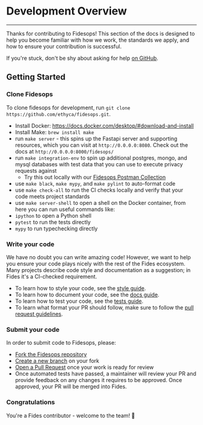 # Development Overview

---

Thanks for contributing to Fidesops! This section of the docs is designed to help you become familiar with how we work, the standards we apply, and how to ensure your contribution is successful.

If you're stuck, don't be shy about asking for help [on GitHub](https://github.com/ethyca/fidesops/issues).

## Getting Started

### Clone Fidesops

To clone fidesops for development, run `git clone https://github.com/ethyca/fidesops.git`.

- Install Docker: https://docs.docker.com/desktop/#download-and-install
- Install Make: `brew install make`
- run `make server` - this spins up the Fastapi server and supporting resources, which you can visit at `http://0.0.0.0:8080`. Check out the docs at `http://0.0.0.0:8000/fidesops/`
- run `make integration-env` to spin up additional postgres, mongo, and mysql databases with test data that you can use to execute privacy requests against
    - Try this out locally with our [Fidesops Postman Collection](../postman/Fidesops.postman_collection.json)
- use `make black`, `make mypy`, and `make pylint` to auto-format code
- use `make check-all` to run the CI checks locally and verify that your code meets project standards
- use `make server-shell` to open a shell on the Docker container, from here you can run useful commands like:
- `ipython` to open a Python shell
- `pytest` to run the tests directly
- `mypy` to run typechecking directly


### Write your code

We have no doubt you can write amazing code! However, we want to help you ensure your code plays nicely with the rest of the Fides ecosystem. Many projects describe code style and documentation as a suggestion; in Fides it's a CI-checked requirement.

* To learn how to style your code, see the [style guide](code_style.md).
* To learn how to document your code, see the [docs guide](documentation.md).
* To learn how to test your code, see the [tests guide](testing.md).
* To learn what format your PR should follow, make sure to follow the [pull request guidelines](pull_requests.md).

### Submit your code

In order to submit code to Fidesops, please:

* [Fork the Fidesops repository](https://help.github.com/en/articles/fork-a-repo)
* [Create a new branch](https://help.github.com/en/desktop/contributing-to-projects/creating-a-branch-for-your-work) on your fork
* [Open a Pull Request](https://help.github.com/en/articles/creating-a-pull-request-from-a-fork) once your work is ready for review
* Once automated tests have passed, a maintainer will review your PR and provide feedback on any changes it requires to be approved. Once approved, your PR will be merged into Fides.

### Congratulations

You're a Fides contributor - welcome to the team! 🎉
